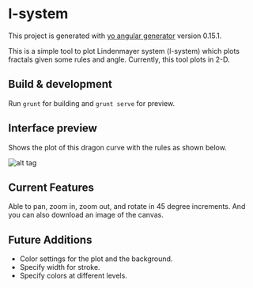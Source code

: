 # l-system

This project is generated with [yo angular generator](https://github.com/yeoman/generator-angular)
version 0.15.1.

This is a simple tool to plot Lindenmayer system (l-system) which plots fractals given some rules and angle. Currently, this tool plots in 2-D.


## Build & development

Run `grunt` for building and `grunt serve` for preview.

## Interface preview

Shows the plot of this dragon curve with the rules as shown below.

![alt tag](https://dl.dropboxusercontent.com/u/2920751/LSystem.png)

## Current Features

Able to pan, zoom in, zoom out, and rotate in 45 degree increments. And you can also download an image of the canvas.

## Future Additions

- Color settings for the plot and the background.
- Specify width for stroke.
- Specify colors at different levels.
